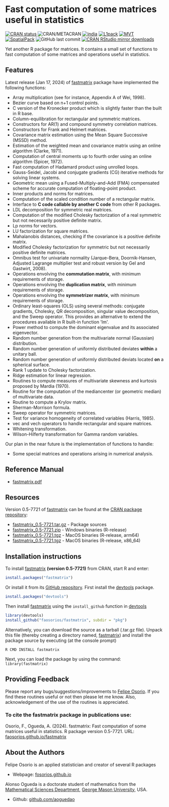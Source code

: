 # Fast computation of some matrices useful in statistics

[![CRAN status](http://www.r-pkg.org/badges/version/fastmatrix)](https://cran.r-project.org/package=fastmatrix)
![CRAN/METACRAN](https://img.shields.io/cran/l/fastmatrix?color=informational)
[![india](https://img.shields.io/badge/Support-india-orange)](https://cran.r-project.org/package=india)
[![L1pack](https://img.shields.io/badge/Support-L1pack-orange)](https://cran.r-project.org/package=L1pack)
[![MVT](https://img.shields.io/badge/Support-MVT-orange)](https://cran.r-project.org/package=MVT)
[![SpatialPack](https://img.shields.io/badge/Support-SpatialPack-orange)](https://cran.r-project.org/package=SpatialPack)
![GitHub last commit](https://img.shields.io/github/last-commit/faosorios/fastmatrix)
[![CRAN RStudio mirror downloads](http://cranlogs.r-pkg.org/badges/fastmatrix)](https://cran.r-project.org/package=fastmatrix)

Yet another R package for matrices. It contains a small set of functions to fast computation of some matrices and operations useful in statistics.

## Features

Latest release (Jan 17, 2024) of [fastmatrix](https://github.com/faosorios/fastmatrix) package have implemented the following functions:
* Array multiplication (see for instance, Appendix A of Wei, 1998).
* Bezier curve based on n+1 control points.
* C version of the Kronecker product which is slightly faster than the built in R base.
* Column-equilibration for rectangular and symmetric matrices.
* Constructors for AR(1) and compound symmetry correlation matrices.
* Constructors for Frank and Helmert matrices.
* Covariance matrix estimation using the Mean Square Successive (MSSD) method.
* Estimation of the weighted mean and covariance matrix using an online algorithm (Clarke, 1971).
* Computation of central moments up to fourth order using an online algorithm (Spicer, 1972).
* Fast computation of Hadamard product using unrolled loops.
* Gauss-Seidel, Jacobi and conjugate gradients (CG) iterative methods for solving linear systems.
* Geometric mean using a Fused-Multiply-and-Add (FMA) compensated scheme for accurate computation of floating-point product.
* Inner products and norms for matrices.
* Computation of the scaled condition number of a rectangular matrix.
* Interface to **C code callable by another C code** from other R packages.
* LDL decomposition for symmetric real matrices.
* Computation of the modified Cholesky factorization of a real symmetric but not necessarily positive definite matrix.
* Lp norms for vectors.
* LU factorization for square matrices.
* Mahalanobis distances, checking if the covariance is a positive definite matrix.
* Modified Cholesky factorization for symmetric but not necessarily positive definite matrices.
* Omnibus test for univariate normality (Jarque-Bera, Doornik-Hansen, Adjusted Lagrange multiplier test and robust version by Gel and Gastwirt, 2008).
* Operations envolving the **commutation matrix**, with minimum requirements of storage.
* Operations envolving the **duplication matrix**, with minimum requirements of storage.
* Operations envolving the **symmetrizer matrix**, with minimum requirements of storage.
* Ordinary least-squares (OLS) using several methods: conjugate gradients, Cholesky, QR decomposition, singular value decomposition, and the Sweep operator. This provides an alternative to extend the procedures available in R built-in function 'lm'.
* Power method to compute the dominant eigenvalue and its associated eigenvector.
* Random number generation from the multivariate normal (Gaussian) distribution.
* Random number generation of uniformly distributed deviates **within** a unitary ball.
* Random number generation of uniformly distributed deviats located **on** a spherical surface.
* Rank 1 update to Cholesky factorization.
* Ridge estimation for linear regression.
* Routines to compute measures of multivariate skewness and kurtosis proposed by Mardia (1970).
* Routine for the computation of the mediancenter (or geometric median) of multivariate data.
* Routine to compute a Krylov matrix.
* Sherman-Morrison formula.
* Sweep operator for symmetric matrices.
* Test for variance homogeneity of correlated variables (Harris, 1985).
* vec and vech operators to handle rectangular and square matrices.
* Whitening transformation.
* Wilson-Hilferty transformation for Gamma random variables.

Our plan in the near future is the implementation of functions to handle:
* Some special matrices and operations arising in numerical analysis.

## Reference Manual

* [fastmatrix.pdf](https://cran.r-project.org/web/packages/fastmatrix/fastmatrix.pdf)

## Resources

Version 0.5-7721 of [fastmatrix](https://github.com/faosorios/fastmatrix) can be found at the [CRAN package repository](https://cran.r-project.org/package=fastmatrix):

* [fastmatrix_0.5-7721.tar.gz](https://cran.r-project.org/src/contrib/fastmatrix_0.5-7721.tar.gz) - Package sources
* [fastmatrix_0.5-7721.zip](https://cran.r-project.org/bin/windows/contrib/4.4/fastmatrix_0.5-7721.zip) - Windows binaries (R-release)
* [fastmatrix_0.5-7721.tgz](https://cran.r-project.org/bin/macosx/big-sur-arm64/contrib/4.4/fastmatrix_0.5-7721.tgz) - MacOS binaries (R-release, arm64)
* [fastmatrix_0.5-7721.tgz](https://cran.r-project.org/bin/macosx/big-sur-x86_64/contrib/4.4/fastmatrix_0.5-7721.tgz) - MacOS binaries (R-release, x86_64)

## Installation instructions

To install [fastmatrix](https://github.com/faosorios/fastmatrix) **(version 0.5-7721)** from CRAN, start R and enter:
```r
install.packages("fastmatrix")
```

Or install it from its [GitHub repository](https://github.com/faosorios/fastmatrix). First install the [devtools](https://devtools.r-lib.org/) package.
```r
install.packages("devtools")
```

Then install [fastmatrix](https://github.com/faosorios/fastmatrix) using the `install_github` function in [devtools](https://devtools.r-lib.org/)
```r
library(devtools)
install_github("faosorios/fastmatrix", subdir = "pkg")
```

Alternatively, you can download the source as a tarball (.tar.gz file). Unpack this file (thereby creating a directory named, [fastmatrix](https://github.com/faosorios/fastmatrix)) and install the package source by executing (at the console prompt)
```
R CMD INSTALL fastmatrix
```

Next, you can load the package by using the command: `library(fastmatrix)`

## Providing Feedback

Please report any bugs/suggestions/improvements to [Felipe Osorio](https://faosorios.github.io/). If you find these routines useful or not then please let me know. Also, acknowledgement of the use of the routines is appreciated.

### To cite the fastmatrix package in publications use:

Osorio, F., Ogueda, A. (2024). fastmatrix: Fast computation of some matrices useful in statistics. 
R package version 0.5-7721. URL: [faosorios.github.io/fastmatrix](https://faosorios.github.io/fastmatrix/)

## About the Authors

Felipe Osorio is an applied statistician and creator of several R packages
* Webpage: [fosorios.github.io](https://faosorios.github.io/)

Alonso Ogueda is a doctorate student of mathematics from the [Mathematical Sciences Department](https://catalog.gmu.edu/colleges-schools/science/mathematical-sciences/), [George Mason University](https://www2.gmu.edu/), USA.
* Github: [github.com/aoguedao](https://github.com/aoguedao)
